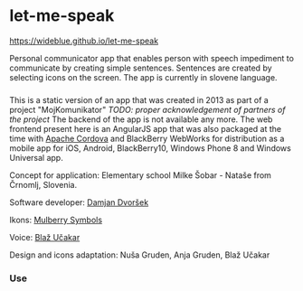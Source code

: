 # let-me-speak
https://wideblue.github.io/let-me-speak

Personal communicator app that enables person with speech impediment to communicate by creating simple sentences. Sentences are created by selecting icons on the screen. The app is currently in slovene language.

### 
This is a static version of an app that was created in 2013 as part of a project "MojKomunikator"  *TODO: proper acknowledgement of partners of the project* The backend of the app is not available  any more. The web frontend present here is an AngularJS app that was also packaged at the time with [Apache Cordova](https://cordova.apache.org/) and BlackBerry WebWorks for distribution as a mobile app for iOS, Android, BlackBerry10, Windows Phone 8 and Windows Universal app.

Concept for application: Elementary school Milke Šobar - Nataše from Črnomlj, Slovenia.

Software developer: [Damjan Dvoršek](https://www.linkedin.com/in/damjan-dvorsek/)

Ikons: [Mulberry Symbols](https://mulberrysymbols.org/)

Voice: [Blaž Učakar](https://www.youtube.com/channel/UCYZtjTKlCmUhNbIUKy0V_Kg)

Design and icons adaptation: Nuša Gruden, Anja Gruden, Blaž Učakar


### Use 





